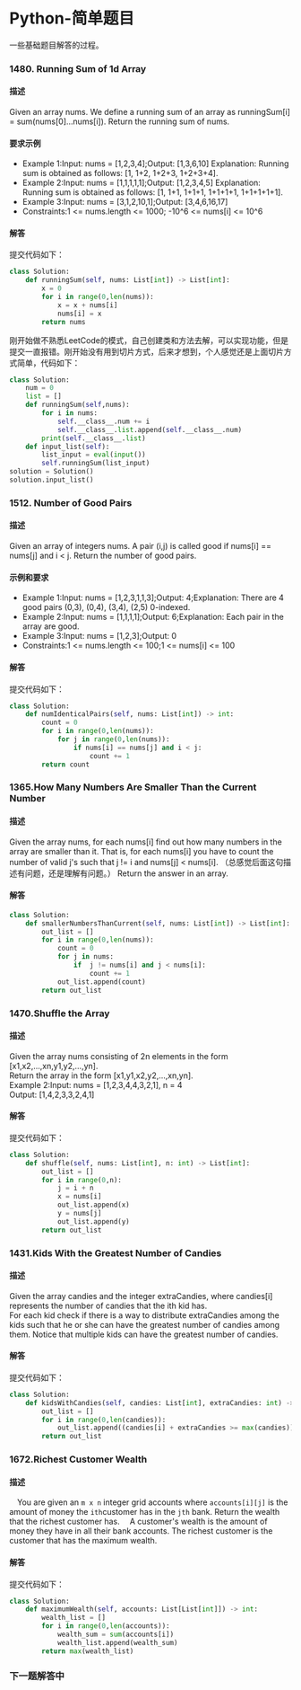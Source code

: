 # Python-简单题目
一些基础题目解答的过程。
### 1480. Running Sum of 1d Array
#### 描述
Given an array nums. We define a running sum of an array as runningSum[i] = sum(nums[0]…nums[i]).
Return the running sum of nums.
#### 要求示例
- Example 1:Input: nums = [1,2,3,4];Output: [1,3,6,10]
Explanation: Running sum is obtained as follows: [1, 1+2, 1+2+3, 1+2+3+4].
- Example 2:Input: nums = [1,1,1,1,1];Output: [1,2,3,4,5]
Explanation: Running sum is obtained as follows: [1, 1+1, 1+1+1, 1+1+1+1, 1+1+1+1+1].
- Example 3:Input: nums = [3,1,2,10,1];Output: [3,4,6,16,17]
- Constraints:1 <= nums.length <= 1000; -10^6 <= nums[i] <= 10^6

#### 解答
提交代码如下：
```python
class Solution:
    def runningSum(self, nums: List[int]) -> List[int]:
        x = 0 
        for i in range(0,len(nums)):
            x = x + nums[i]
            nums[i] = x
        return nums
```
刚开始做不熟悉LeetCode的模式，自己创建类和方法去解，可以实现功能，但是提交一直报错。刚开始没有用到切片方式，后来才想到，个人感觉还是上面切片方式简单，代码如下：
```python
class Solution:
    num = 0
    list = []
    def runningSum(self,nums):
        for i in nums:
            self.__class__.num += i
            self.__class__.list.append(self.__class__.num)
        print(self.__class__.list)
    def input_list(self):
        list_input = eval(input())
        self.runningSum(list_input)
solution = Solution()
solution.input_list()
```
### 1512. Number of Good Pairs
#### 描述
Given an array of integers nums.
A pair (i,j) is called good if nums[i] == nums[j] and i < j.
Return the number of good pairs.
#### 示例和要求
- Example 1:Input: nums = [1,2,3,1,1,3];Output: 4;Explanation: There are 4 good pairs (0,3), (0,4), (3,4), (2,5) 0-indexed.
- Example 2:Input: nums = [1,1,1,1];Output: 6;Explanation: Each pair in the array are good.
- Example 3:Input: nums = [1,2,3];Output: 0
- Constraints:1 <= nums.length <= 100;1 <= nums[i] <= 100

#### 解答
提交代码如下：
```python
class Solution:
    def numIdenticalPairs(self, nums: List[int]) -> int:
        count = 0
        for i in range(0,len(nums)):
            for j in range(0,len(nums)):
                if nums[i] == nums[j] and i < j:
                    count += 1
        return count
```
### 1365.How Many Numbers Are Smaller Than the Current Number

#### 描述
Given the array nums, for each nums[i] find out how many numbers in the array are smaller than it. That is, for each nums[i] you have to count the number of valid j's such that j != i and nums[j] < nums[i].
（总感觉后面这句描述有问题，还是理解有问题。）
Return the answer in an array.

#### 解答
```python
class Solution:
    def smallerNumbersThanCurrent(self, nums: List[int]) -> List[int]:
        out_list = []
        for i in range(0,len(nums)):
            count = 0
            for j in nums:
                if  j != nums[i] and j < nums[i]:
                    count += 1
            out_list.append(count)
        return out_list
```
### 1470.Shuffle the Array
#### 描述
Given the array nums consisting of 2n elements in the form [x1,x2,...,xn,y1,y2,...,yn].     
Return the array in the form [x1,y1,x2,y2,...,xn,yn].   
Example 2:Input: nums = [1,2,3,4,4,3,2,1], n = 4      
Output: [1,4,2,3,3,2,4,1]     
#### 解答
提交代码如下：
```python
class Solution:
    def shuffle(self, nums: List[int], n: int) -> List[int]: 
        out_list = []
        for i in range(0,n):
            j = i + n
            x = nums[i]
            out_list.append(x)
            y = nums[j]
            out_list.append(y)
        return out_list
```
### 1431.Kids With the Greatest Number of Candies
#### 描述
Given the array candies and the integer extraCandies, where candies[i] represents the number of candies that the ith kid has.         
For each kid check if there is a way to distribute extraCandies among the kids such that he or she can have the greatest number of candies among them. Notice that multiple kids can have the greatest number of candies.   
#### 解答
提交代码如下：
```python
class Solution:
    def kidsWithCandies(self, candies: List[int], extraCandies: int) -> List[bool]: 
        out_list = []
        for i in range(0,len(candies)):
            out_list.append((candies[i] + extraCandies >= max(candies)))
        return out_list    
```
### 1672.Richest Customer Wealth
#### 描述
&#8195;You are given an `m x n` integer grid accounts where `accounts[i][j]` is the amount of money the `i​​​​​​​​​​​th`​​​​ customer has in the `j​​​​​​​​​​​th`​​​​ bank. Return the wealth that the richest customer has.
&#8195;A customer's wealth is the amount of money they have in all their bank accounts. The richest customer is the customer that has the maximum wealth.
#### 解答
提交代码如下：
```python
class Solution:
    def maximumWealth(self, accounts: List[List[int]]) -> int:
        wealth_list = []
        for i in range(0,len(accounts)):
            wealth_sum = sum(accounts[i])
            wealth_list.append(wealth_sum)
        return max(wealth_list)
```
### 下一题解答中
